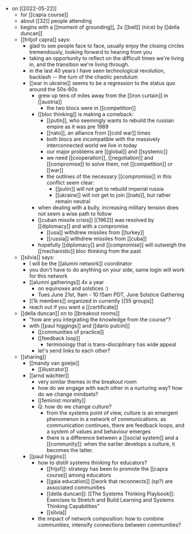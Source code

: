 - on [[2022-05-22]]
	- for [[capra course]]
	- about [[32]] people attending
	- begins with a [[moment of grounding]], 2x [[bell]] (nice) by [[della duncan]]
	- [[fritjof capra]] says:
		- glad to see people face to face, usually enjoy the closing circles tremendously, looking forward to hearing from you
		- taking an opportunity to reflect on the difficult times we're living in, and the transition we're living through.
		- in the last 40 years I have seen technological revolution, backlash -- the turn of the chaotic pendulum
		- [[war in ukraine]] seems to be a regression to the status quo around the 50s-60s
			- grew up tens of miles away from the [[iron curtain]] in [[austria]]
				- the two blocs were in [[competition]]
			- [[bloc thinking]] is making a comeback:
				- [[putin]], who seemingly wants to rebuild the russian empire as it was pre 1989
				- [[nato]], an alliance from [[cold war]] times
				- both blocs are incompatible with the massively interconnected world we live in today
				- our major problems are [[global]] and [[systemic]]
				- we need [[cooperation]], [[negotiation]] and [[compromise]] to solve them, not [[competition]] or [[war]]
				- the outlines of the necessary [[compromise]] in this conflict seem clear:
					- [[putin]] will not get to rebuild imperial russia
					- [[ukraine]] will not get to join [[nato]], but rather remain neutral
			- when dealing with a bully, increasing military tension does not seem a wise path to follow
			- [[cuban missile crisis]] [[1962]] was resolved by [[diplomacy]] and with a compromise
				- [[usa]] withdrew missiles from [[turkey]]
				- [[russia]] withdrew missiles from [[cuba]]
			- hopefully [[diplomacy]] and [[compromise]] will outweigh the [[mechanistic]] bloc thinking from the past
	- [[silvia]] says:
		- I will be the [[alumni network]] coordinator
		- you don't have to do anything on your side, same login will work for this network
		- [[alumni gatherings]] 4x a year
			- on equinoxes and solstices :)
			- Tues June 21st, 9am - 10:15am PDT, June Solstice Gathering
		- [[1k members]] organized in currently [[55 groups]]
		- reach out if you want a [[certificate]]
	- [[della duncan]] on to [[breakout rooms]]
		- "how are you integrating the knowledge from the course"?
		- with [[paul higgings]] and [[dario pulcini]]
			- [[communities of practice]]
			- [[feedback loop]]
				- terminology that is trans-disciplinary has wide appeal
			- let's send links to each other?
	- [[sharing]]
		- [[mandy van goeije]]
			- [[illustrator]]
		- [[arnd wächter]]
			- very similar themes in the breakout room
			- how do we engage with each other in a nurturing way? how do we change mindsets?
			- [[feminist morality]]
			- Q: how do we change culture?
				- from the systems point of view, culture is an emergent phenomenon in a network of communications. as communication continues, there are feedback loops, and a system of values and behaviour emerges
				- there is a difference between a [[social system]] and a [[community]]: when the earlier develops a culture, it becomes the latter.
		- [[paul higgins]]
			- how to distill systems thinking for educators?
				- [[frijof]]: strategy has been to promote the [[capra course]] among educators
				- [[gaia education]] [[work that reconnects]] (sp?) are associated communities
				- [[della duncan]]: [[The Systems Thinking Playbook]]: Exercises to Stretch and Build Learning and Systems Thinking Capabilities"
				- [[silvia]]
			- the impact of network composition: how to combine communities, intensify connections between communities?